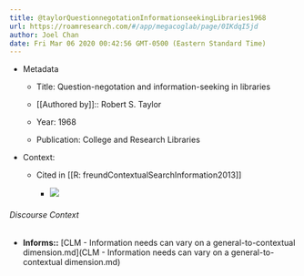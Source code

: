 ```yaml
---
title: @taylorQuestionnegotationInformationseekingLibraries1968
url: https://roamresearch.com/#/app/megacoglab/page/0IKdqI5jd
author: Joel Chan
date: Fri Mar 06 2020 00:42:56 GMT-0500 (Eastern Standard Time)
---
```


- Metadata

    - Title: Question-negotation and information-seeking in libraries

    - [[Authored by]]::  Robert S. Taylor

    - Year: 1968

    - Publication: College and Research Libraries
- Context:

    - Cited in [[R: freundContextualSearchInformation2013]]

        - ![](https://firebasestorage.googleapis.com/v0/b/firescript-577a2.appspot.com/o/imgs%2Fapp%2Fmegacoglab%2FOOWKurEHDF?alt=media&token=b1853c58-1352-419e-a9c3-c1e55c9b7077)

###### Discourse Context

- **Informs::** [CLM - Information needs can vary on a general-to-contextual dimension.md](CLM - Information needs can vary on a general-to-contextual dimension.md)
